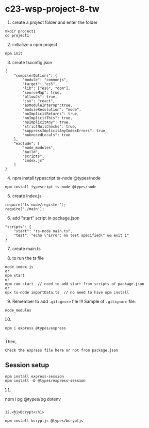 # c23-wsp-project-8-tw

1. create a project folder and enter the folder

```
mkdir project1
cd project1
```

2. initialize a npm project

```
npm init
```

3. create tsconfig.json

```
{
    "compilerOptions": {
        "module": "commonjs",
        "target": "es5",
        "lib": ["es6", "dom"],
        "sourceMap": true,
        "allowJs": true,
        "jsx": "react",
        "esModuleInterop":true,
        "moduleResolution": "node",
        "noImplicitReturns": true,
        "noImplicitThis": true,
        "noImplicitAny": true,
        "strictNullChecks": true,
        "suppressImplicitAnyIndexErrors": true,
        "noUnusedLocals": true
    },
    "exclude": [
        "node_modules",
        "build",
        "scripts",
        "index.js"
    ]
}
```

4. npm install typescript ts-node @types/node

```
npm install typescript ts-node @types/node
```

5. create index.js

```
require('ts-node/register');
require('./main');
```

6. add "start" script in package.json

```
"scripts": {
	"start": "ts-node main.ts",
	"test": "echo \"Error: no test specified\" && exit 1"
}
```

7. create main.ts

8. to run the ts file

```
node index.js
or
npm start
or
npm run start  // need to add start from scripts of package.json
or
npx ts-node importData.ts  // no need to have npm install
```

9. Remember to add `.gitignore` file !!!
   Sample of `.gitignore` file:

```text
node_modules

```

10.

```
npm i express @types/express


```

Then,

    Check the express file here or not from package.json

## Session setup ##

```
npm install express-session
npm install -D @types/express-session
```

11. 
    ```
npm i pg @types/pg dotenv

```

12.<h1>Bcrypt</h1>
    ```
npm install bcryptjs @types/bcryptjs

```
